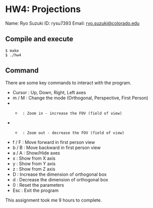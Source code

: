 # HW4: Projections

Name:  Ryo Suzuki
ID:    rysu7393
Email: ryo.suzuki@colorado.edu


## Compile and execute
```
$ make
$ ./hw4
```

## Command

There are some key commands to interact with the program.

* Cursor : Up, Down, Right, Left axes
* m / M  : Change the mode (Orthogonal, Perspective, First Person)
* +      : Zoom in - increase the FOV (field of view)
* -      : Zoom out - decrease the FOV (field of view)
* f / F  : Move forward in first person view
* b / B  : Move backward in first person view
* a / A  : Show/Hide axes
* x      : Show from X axis
* y      : Show from Y axis
* z      : Show from Z axis
* D      : Increase the dimension of orthogonal box
* d      : Decrease the dimension of orthogonal box
* 0      : Reset the parameters
* Esc    : Exit the program

This assignment took me 9 hours to complete.